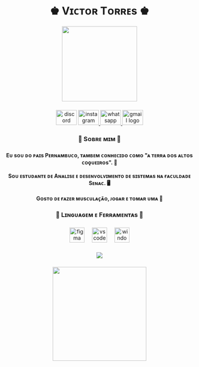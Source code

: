 <h1 align="center">♚ Vɪᴄᴛᴏʀ Tᴏʀʀᴇs ♚</h1>

###

<div align="center">
  <img height="200" src="https://user-images.githubusercontent.com/74038190/212284119-fbfd994d-8c2a-4a07-a75f-84e513833c1c.gif"  />
</div>

###

<div align="center">
  <img src="https://raw.githubusercontent.com/maurodesouza/profile-readme-generator/master/src/assets/icons/social/discord/default.svg" width="55" height="40" alt="discord logo"  />
  <a href="https://www.instagram.com/victorres.21/" target="_blank">
    <img src="https://raw.githubusercontent.com/maurodesouza/profile-readme-generator/master/src/assets/icons/social/instagram/default.svg" width="55" height="40" alt="instagram logo"  />
  <a href="https://wa.me/qr/TXP27NAOLXTBO1" target="_blank">
    <img src="https://raw.githubusercontent.com/maurodesouza/profile-readme-generator/master/src/assets/icons/social/whatsapp/default.svg" width="55" height="40" alt="whatsapp logo"  />
  <a href="qb.torres.vt@gmail.com" target="_blank">
    <img src="https://raw.githubusercontent.com/maurodesouza/profile-readme-generator/master/src/assets/icons/social/gmail/default.svg" width="55" height="40" alt="gmail logo"  />
  </a>
</div>

###

<h3 align="center">👀 Sᴏʙʀᴇ ᴍɪᴍ 👀</h3>

###

<h4 align="center">Eᴜ sᴏᴜ ᴅᴏ ᴘᴀɪs Pᴇʀɴᴀᴍʙᴜᴄᴏ, ᴛᴀᴍʙᴇᴍ ᴄᴏɴʜᴇᴄɪᴅᴏ ᴄᴏᴍᴏ "ᴀ ᴛᴇʀʀᴀ ᴅᴏs ᴀʟᴛᴏs ᴄᴏǫᴜᴇɪʀᴏs". 🌴<br><br>Sᴏᴜ ᴇsᴛᴜᴅᴀɴᴛᴇ ᴅᴇ Aɴᴀʟɪsᴇ ᴇ ᴅᴇsᴇɴᴠᴏʟᴠɪᴍᴇɴᴛᴏ ᴅᴇ sɪsᴛᴇᴍᴀs ɴᴀ ғᴀᴄᴜʟᴅᴀᴅᴇ Sᴇɴᴀᴄ. 🖥<br><br> Gᴏsᴛᴏ ᴅᴇ ғᴀᴢᴇʀ ᴍᴜsᴄᴜʟᴀᴄ̧ᴀ̃ᴏ, ᴊᴏɢᴀʀ ᴇ ᴛᴏᴍᴀʀ ᴜᴍᴀ 🍺</h3>

###

<h3 align="center">🌟 Lɪɴɢᴜᴀɢᴇᴍ ᴇ Fᴇʀʀᴀᴍᴇɴᴛᴀs 🌟</h1>

###

<div align="center">
  <img src="https://cdn.jsdelivr.net/gh/devicons/devicon/icons/figma/figma-original.svg" height="40" alt="figma logo"  />
  <img width="12" />
  <img src="https://cdn.jsdelivr.net/gh/devicons/devicon/icons/vscode/vscode-original.svg" height="40" alt="vscode logo"  />
  <img width="12" />
  <img src="https://cdn.jsdelivr.net/gh/devicons/devicon/icons/windows8/windows8-original.svg" height="40" alt="windows8 logo"  />
</div>

###

<div align="center">
  <img src="https://visitor-badge.laobi.icu/badge?page_id=victorres-syst.victorres-syst&left_color=dimgrey&right_color=darkmagenta&left_text=%F0%9D%97%A9%F0%9D%97%9C%F0%9D%97%A6%F0%9D%97%9C%F0%9D%97%A7%F0%9D%97%94%F0%9D%97%A1%F0%9D%97%A7%F0%9D%97%98%F0%9D%97%A6"  />
</div>

###

<div align="center">
  <img height="250" src="https://i.imgur.com/UvOtdLp.gif"  />
</div>

###
